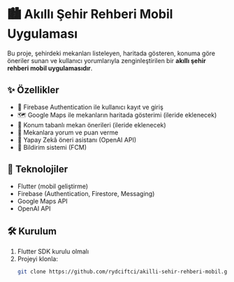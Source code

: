 # 🏙️ Akıllı Şehir Rehberi Mobil Uygulaması

Bu proje, şehirdeki mekanları listeleyen, haritada gösteren, konuma göre öneriler sunan ve kullanıcı yorumlarıyla zenginleştirilen bir **akıllı şehir rehberi mobil uygulamasıdır**.

## ✨ Özellikler

- 🔐 Firebase Authentication ile kullanıcı kayıt ve giriş
- 🗺️ Google Maps ile mekanların haritada gösterimi (ileride eklenecek)
- 📍 Konum tabanlı mekan önerileri (ileride eklenecek)
- 🌟 Mekanlara yorum ve puan verme
- 💬 Yapay Zekâ öneri asistanı (OpenAI API)
- 🔔 Bildirim sistemi (FCM)

## 🚀 Teknolojiler

- Flutter (mobil geliştirme)
- Firebase (Authentication, Firestore, Messaging)
- Google Maps API
- OpenAI API

## 🛠️ Kurulum

1. Flutter SDK kurulu olmalı
2. Projeyi klonla:
   ```bash
   git clone https://github.com/rydciftci/akilli-sehir-rehberi-mobil.git
